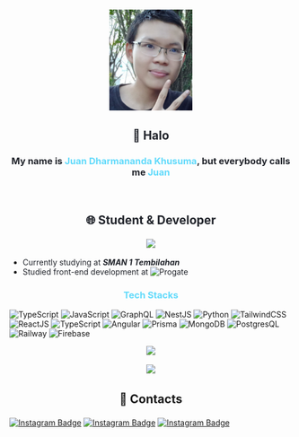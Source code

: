 <br/>
<p align="center">
	<img src="./profile_pic.jpeg" height="180"/>
</p>

## <p align="center"><font color="#20232a"> 👋 Halo</font></p>

### <p align="center"><font color="#20232a">My name is <font color="#61dafb">Juan Dharmananda Khusuma</font>, but everybody calls me <font color="#61dafb">Juan</font></font></p>
<br/>

## <p align="center"><font color="#20232a"> 🌐 Student & Developer</font></p>
<p align="center"><img height="180em" src="https://github-readme-stats.vercel.app/api/top-langs/?username=juan-d-khusuma&theme=react"/></p>

- <font color="#20232a">Currently studying  at **_SMAN 1 Tembilahan_**</font>
- <font color="#20232a">Studied front-end development at ![Progate](https://img.shields.io/badge/-Progate-gray?style=flat&logo=progate)</font>
### <p align="center"><font color="#61dafb">Tech Stacks</font></p>
![TypeScript](https://img.shields.io/badge/-TypeScript-gray?style=for-the-badge&logo=typescript) ![JavaScript](https://img.shields.io/badge/-JavaScript-gray?style=for-the-badge&logo=javascript) ![GraphQL](https://img.shields.io/badge/-GraphQL-gray?style=for-the-badge&logo=graphql)  ![NestJS](https://img.shields.io/badge/-Nestjs-gray?style=for-the-badge&logo=nestjs) ![Python](https://img.shields.io/badge/-Python-gray?style=for-the-badge&logo=python) ![TailwindCSS](https://img.shields.io/badge/-TailwindCSS-gray?style=for-the-badge&logo=tailwindcss) ![ReactJS](https://img.shields.io/badge/-React-gray?style=for-the-badge&logo=react) ![TypeScript](https://img.shields.io/badge/-NextJS%20+%20Vercel-gray?style=for-the-badge&logo=vercel) ![Angular](https://img.shields.io/badge/-Angular-gray?style=for-the-badge&logo=Angular) ![Prisma](https://img.shields.io/badge/-Prisma-gray?style=for-the-badge&logo=prisma) ![MongoDB](https://img.shields.io/badge/-MongoDB-gray?style=for-the-badge&logo=mongodb) ![PostgresQL](https://img.shields.io/badge/-PostgresQL-gray?style=for-the-badge&logo=postgresql) ![Railway](https://img.shields.io/badge/-Railway-gray?style=for-the-badge&logo=railway) ![Firebase](https://img.shields.io/badge/-Firebase-gray?style=for-the-badge&logo=firebase)
<p align="center"><img height="180em" src="https://github-readme-stats.vercel.app/api?username=Juan-d-khusuma&show_icons=true&theme=react&include_all_commits=true&count_private=true"/></p>
 <p align="center"><img height="190em" src="https://github-readme-streak-stats.herokuapp.com/?user=juan-d-khusuma&theme=react"></p>

 
## <p align="center">📱 Contacts</p>
[![Instagram Badge](https://img.shields.io/badge/instagram-juan.d.khusuma-blueviolet?style=for-the-badge&logo=instagram&link=https://www.instagram.com/juan.d.khusuma/)](https://www.instagram.com/juan.d.khusuma/) [![Instagram Badge](https://img.shields.io/badge/fiverr-jkhusuma-success?style=for-the-badge&logo=fiverr&link=https://www.fiverr.com/jkhusuma)](https://www.fiverr.com/jkhusuma) [![Instagram Badge](https://img.shields.io/badge/Twitter-JuanKhusuma-lightblue?style=for-the-badge&logo=twitter&link=https://twitter.com/JuanKhusuma)](https://twitter.com/JuanKhusuma) 
